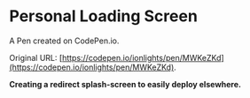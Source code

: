 # Personal Loading Screen

A Pen created on CodePen.io.

Original URL: [https://codepen.io/ionlights/pen/MWKeZKd](https://codepen.io/ionlights/pen/MWKeZKd).


**Creating a redirect splash-screen to easily deploy elsewhere.**
